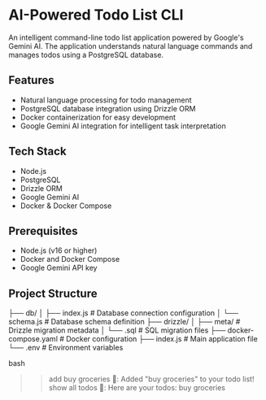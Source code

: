 # AI-Powered Todo List CLI

An intelligent command-line todo list application powered by Google's Gemini AI. The application understands natural language commands and manages todos using a PostgreSQL database.

## Features

- Natural language processing for todo management
- PostgreSQL database integration using Drizzle ORM
- Docker containerization for easy development
- Google Gemini AI integration for intelligent task interpretation

## Tech Stack

- Node.js
- PostgreSQL
- Drizzle ORM
- Google Gemini AI
- Docker & Docker Compose

## Prerequisites

- Node.js (v16 or higher)
- Docker and Docker Compose
- Google Gemini API key

## Project Structure
├── db/
│ ├── index.js # Database connection configuration
│ └── schema.js # Database schema definition
├── drizzle/
│ ├── meta/ # Drizzle migration metadata
│ └── .sql # SQL migration files
├── docker-compose.yaml # Docker configuration
├── index.js # Main application file
└── .env # Environment variables

bash
>> add buy groceries
🤖: Added "buy groceries" to your todo list!
>> show all todos
🤖: Here are your todos:
buy groceries
